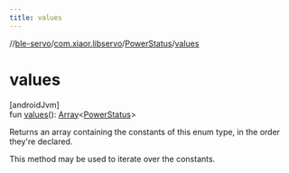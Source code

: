 ```yaml
---
title: values
---
```

//[ble-servo](../../../index.html)/[com.xiaor.libservo](../index.html)/[PowerStatus](index.html)/[values](values.html)



# values



[androidJvm]\
fun [values](values.html)(): [Array](https://kotlinlang.org/api/latest/jvm/stdlib/kotlin/-array/index.html)&lt;[PowerStatus](index.html)&gt;



Returns an array containing the constants of this enum type, in the order they're declared.



This method may be used to iterate over the constants.




